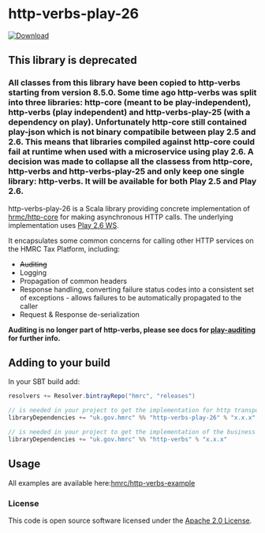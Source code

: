 
# http-verbs-play-26

 [ ![Download](https://api.bintray.com/packages/hmrc/releases/http-verbs-play-26/images/download.svg) ](https://bintray.com/hmrc/releases/http-verbs-play-26/_latestVersion)

## This library is deprecated
### All classes from this library have been copied to http-verbs starting from version 8.5.0. Some time ago http-verbs was split into three libraries: http-core (meant to be play-independent), http-verbs (play independent) and http-verbs-play-25 (with a dependency on play). Unfortunately http-core still contained play-json which is not binary compatibile between play 2.5 and 2.6. This means that libraries compiled against http-core could fail at runtime when used with a microservice using play 2.6. A decision was made to collapse all the classess from http-core, http-verbs and http-verbs-play-25 and only keep one single library: http-verbs. It will be available for both Play 2.5 and Play 2.6.

http-verbs-play-26 is a Scala library providing concrete implementation of [hrmc/http-core](https://github.com/hmrc/http-core) for making asynchronous HTTP calls. The underlying implementation uses [Play 2.6 WS](https://www.playframework.com/documentation/2.6.x/ScalaWS).

It encapsulates some common concerns for calling other HTTP services on the HMRC Tax Platform, including:

* ~~Auditing~~
* Logging
* Propagation of common headers
* Response handling, converting failure status codes into a consistent set of exceptions - allows failures to be automatically propagated to the caller
* Request & Response de-serialization

**Auditing is no longer part of http-verbs, please see docs for [play-auditing](http://github.com/hmrc/play-auditing) for further info.**

## Adding to your build

In your SBT build add:

```scala
resolvers += Resolver.bintrayRepo("hmrc", "releases")

// is needed in your project to get the implementation for http transport
libraryDependencies += "uk.gov.hmrc" %% "http-verbs-play-26" % "x.x.x"

// is needed in your project to get the implementation of the business logic 
libraryDependencies += "uk.gov.hmrc" %% "http-verbs" % "x.x.x" 
```

## Usage

All examples are available here:[hmrc/http-verbs-example](https://github.com/hmrc/http-verbs-example)  


### License

This code is open source software licensed under the [Apache 2.0 License]("http://www.apache.org/licenses/LICENSE-2.0.html").
